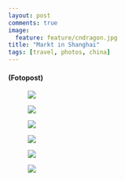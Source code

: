 ```yaml
---
layout: post
comments: true
image: 
  feature: feature/cndragon.jpg
title: "Markt in Shanghai"
tags: [travel, photos, china]
---
```


#### (Fotopost)

<figure>
	<a href="{{ site.url }}/images/p/2012_china/markt/P9220334.jpg"><img src="{{ site.url }}/images/p/2012_china/markt/P9220334_tn.jpg"></a>
	<figcaption></figcaption>
</figure>
<figure>
	<a href="{{ site.url }}/images/p/2012_china/markt/P9220342.jpg"><img src="{{ site.url }}/images/p/2012_china/markt/P9220342_tn.jpg"></a>
	<figcaption></figcaption>
</figure>
<figure>
	<a href="{{ site.url }}/images/p/2012_china/markt/P9220351.jpg"><img src="{{ site.url }}/images/p/2012_china/markt/P9220351_tn.jpg"></a>
	<figcaption></figcaption>
</figure>
<figure>
	<a href="{{ site.url }}/images/p/2012_china/markt/P9220360.jpg"><img src="{{ site.url }}/images/p/2012_china/markt/P9220360_tn.jpg"></a>
	<figcaption></figcaption>
</figure>
<figure>
	<a href="{{ site.url }}/images/p/2012_china/markt/P9220372.jpg"><img src="{{ site.url }}/images/p/2012_china/markt/P9220372_tn.jpg"></a>
	<figcaption></figcaption>
</figure>
<figure>
	<a href="{{ site.url }}/images/p/2012_china/markt/P9220375.jpg"><img src="{{ site.url }}/images/p/2012_china/markt/P9220375_tn.jpg"></a>
	<figcaption></figcaption>
</figure>
